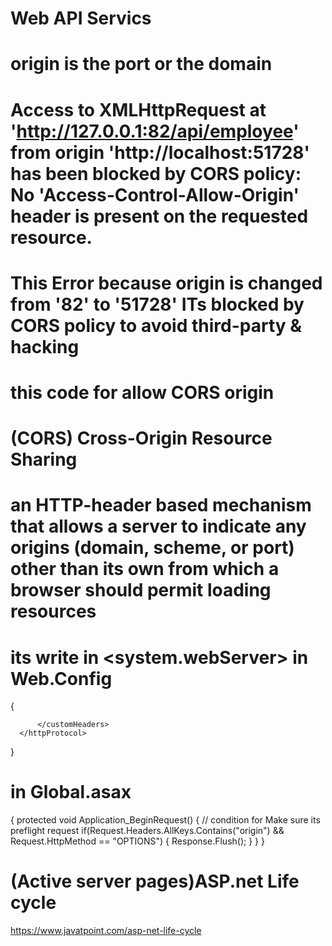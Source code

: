 # Web API Servics

# origin is the port or the domain

# Access to XMLHttpRequest at 'http://127.0.0.1:82/api/employee' from origin 'http://localhost:51728' has been blocked by CORS policy: No 'Access-Control-Allow-Origin' header is present on the requested resource.

# This Error because origin is changed from  '82'  to '51728' ITs  blocked by CORS policy to avoid third-party  & hacking


# this code for allow CORS origin 
# (CORS) Cross-Origin Resource Sharing 
# an HTTP-header based mechanism that allows a server to indicate any origins (domain, scheme, or port) other than its own from which a browser should permit loading resources




# its write in  <system.webServer> in Web.Config
 
{
<httpProtocol>
		  <customHeaders>
			  <add name="Access-Control-Allow-Origin" value="*"/>
			  <add name="Access-Control-Allow-Headers" value="Content-Type"/>
			  <add name="Access-Control-Allow-Methods" value="GET,POST,PUT,DELETE,OPTIONS"/>

		  </customHeaders>
	  </httpProtocol>
}

# in Global.asax

{
 protected void Application_BeginRequest()
        {
            // condition for Make sure its preflight request
            if(Request.Headers.AllKeys.Contains("origin") && Request.HttpMethod == "OPTIONS")
            {
                Response.Flush();
            }
        }
}

# (Active server pages)ASP.net Life cycle 
https://www.javatpoint.com/asp-net-life-cycle
